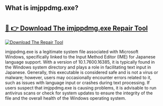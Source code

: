 ## What is imjppdmg.exe? 

# <h2><a href="https://exedetect.com/download.php?imjppdmg.exe">🔗 👉 Download The imjppdmg.exe Repair Tool</a></h2>

[![Download The Repair Tool](https://exedetect.com/download-button.jpg)](https://exedetect.com/download.php?imjppdmg.exe)

imjppdmg.exe is a legitimate system file associated with Microsoft Windows, specifically linked to the Input Method Editor (IME) for Japanese language support. With a version of 10.1.7600.16385, it is typically found in the Windows system directory and plays a role in facilitating text input in Japanese. Generally, this executable is considered safe and is not a virus or malware; however, users may occasionally encounter errors related to it, such as issues with language input or crashes during text processing. If users suspect that imjppdmg.exe is causing problems, it is advisable to run antivirus scans or check for system updates to ensure the integrity of the file and the overall health of the Windows operating system.